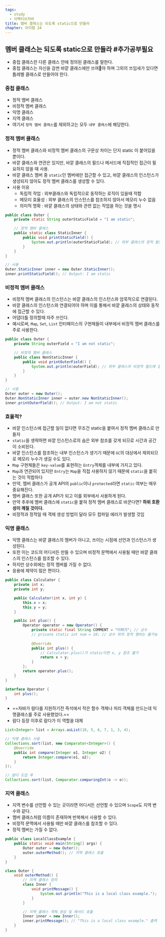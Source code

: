 ```yaml
---
tags:
  - study
  - 이펙티브자바
title: 멤버 클래스는 되도록 static으로 만들라
chapter: 아이템 24
---
```

## 멤버 클래스는 되도록 static으로 만들라 #추가공부필요 
- 중첩 클래스란 다른 클래스 안에 정의된 클래스를 말한다.
- 중첩 클래스는 자신을 감싼 바깥 클래스에만 쓰여야 하며 그외의 쓰임새가 있다면 톱레벨 클래스로 만들어야 한다.

### 중첩 클래스
- 정적 멤버 클래스 
- 비정적 멤버 클래스
- 익명 클래스
- 지역 클래스
- 여기서 `정적 멤버 클래스`를 제외하고는 모두 `내부 클래스`에 해당한다.

### 정적 멤버 클래스
- 정적 멤버 클래스와 비정적 멤버 클래스의 구문상 차이는 단지 static 이 붙어있을 뿐이다.
- 바깥 클래스와 연관은 있지만, 바깥 클래스의 필드나 메서드에 직접적인 접근이 필요하지 않을 때 사용.
- 바깥 클래스 멤버 중 `static`인 멤버에만 접근할 수 있고, 바깥 클래스의 인스턴스가 생성되지 않아도 정적 멤버 클래스를 생성할 수 있다.
- 사용 이유
	- 독립적 작업 : 외부클래스와 독립적으로 동작하는 로직이 있을때 적합
	- 메모리 효율성 : 외부 클래스의 인스턴스를 참조하지 않아서 메모리 누수 없음
	- 의미적 명확 : 바깥 클래스의 상태와 관련 없는 작업을 하는 것을 명시
```java
public class Outer {
    private static String outerStaticField = "I am static";

    // 정적 멤버 클래스
    public static class StaticInner {
        public void printStaticField() {
            System.out.println(outerStaticField); // 외부 클래스의 정적 필드에 접근 가능
        }
    }
}

// 사용
Outer.StaticInner inner = new Outer.StaticInner();
inner.printStaticField(); // Output: I am static
```
### 비정적 멤버 클래스
- 비정적 멤버 클래스의 인스턴스는 바깥 클래스의 인스턴스와 암묵적으로 연결된다.
- 바깥 클래스의 인스턴스와 연결되어야 하며 이를 통해서 바깥 클래스의 상태와 동작에 접근할 수 있다.
- 어댑더틀 정의할때 자주 쓰인다.
- 예시로써, `Map`, `Set`, `List` 인터페이스의 구현체들이 내부에서 비정적 멤버 클래스를 주로 사용한다.
```java
public class Outer {
    private String outerField = "I am not static";

    // 비정적 멤버 클래스
    public class NonStaticInner {
        public void printOuterField() {
            System.out.println(outerField); // 외부 클래스의 비정적 필드에 접근 가능
        }
    }
}

// 사용
Outer outer = new Outer();
Outer.NonStaticInner inner = outer.new NonStaticInner();
inner.printOuterField(); // Output: I am not static
```

### 효율적?
- 바깥 인스턴스에 접근할 일이 없다면 무조건 static을 붙여서 정적 멤버 클래스로 만들자
- `static`을 생략하면 바깥 인스턴스로의 숨은 외부 참조를 갖게 되므로 시간과 공간이 소비된다.
- 바깥 인스턴스를 참조하는 내부 인스턴스가 생기기 때문에 `GC`의 대상에서 제외되므로 메모리 누수가 생길 수도 있다.
- `Map` 구현체들은 `key-value`를 표현하는 `Entry`객체를 내부에 가지고 있다.
- `Map`과 연관되어 있지만 `Entry`는 `Map`을 직접 사용하지 않기 때문에 `static`을 붙히는 것이 적합하다
- 만약, 멤버 클래스가 공개 API의 `public`이나 `protected`라면 `static` 여부는 매우 중요해진다.
- 멤버 클래스 또한 공개 API가 되고 이를 외부에서 사용하게 된다.
- 만약 추후에 멤버 클래스에 `static`을 붙혀 정적 멤버 클래스로 바꾼다면? **하위 호환성이 깨질 것이다.**
- 비정적과 정적일 때 객체 생성 방법이 달라 모두 컴파일 에러가 발생할 것임

### 익명 클래스
- 익명 클래스는 바깥 클래스의 멤버가 아니고, 쓰이는 시점에 선언과 인스턴스가 생성된다.
- 또한 이는 코드의 어디서든 만들 수 있으며 비정적 문맥에서 사용될 때만 바깥 클래스의 인스턴스를 참조할 수 있다.
- 하지만 상수외에는 정적 멤버를 가질 수 없다.
- 응용에 제약이 많은 편이다.
```java
public class Calculator {
    private int x;
    private int y;

    public Calculator(int x, int y) {
        this.x = x;
        this.y = y;
    }

    public int plus() {
        Operator operator = new Operator() {
            private static final String COMMENT = "더하기"; // 상수
            // private static int num = 10; // 상수 외의 정적 멤버는 불가능
          
            @Override
            public int plus() {
                // Calculator.plus()가 static이면 x, y 참조 불가
                return x + y;
            }
        };
        return operator.plus();
    }
}

interface Operator {
    int plus();
}
```
- ==자바가 람다를 지원하기전 즉석에서 작은 함수 객체나 처리 객체를 만드는데 익명클래스를 주로 사용했었다.==
- 람다 등장 이후로 람다가 이 역할을 대체
```java
List<Integer> list = Arrays.asList(10, 5, 6, 7, 1, 3, 4);

// 익명 클래스 사용
Collections.sort(list, new Comparator<Integer>() {
    @Override
    public int compare(Integer o1, Integer o2) {
        return Integer.compare(o1, o2);
    }
});

// 람다 도입 후
Collections.sort(list, Comparator.comparingInt(o -> o));
```

### 지역 클래스
- 지역 변수를 선언할 수 있는 곳이라면 어디서든 선언할 수 있으며 `Scope`도 지역 변수와 같다.
- 멤버 클래스처럼 이름이 존재하며 반복해서 사용할 수 있다.
- 비정적 문맥에서 사용될 때만 바깥 클래스를 참조할 수 있다.
- 정적 멤버는 가질 수 없다.
```java
public class LocalClassExample {
    public static void main(String[] args) {
        Outer outer = new Outer();
        outer.outerMethod(); // 지역 클래스 호출
    }
}

class Outer {
    void outerMethod() {
        // 지역 클래스 정의
        class Inner {
            void printMessage() {
                System.out.println("This is a local class example.");
            }
        }

        // 지역 클래스 객체 생성 및 메서드 호출
        Inner inner = new Inner();
        inner.printMessage(); // "This is a local class example." 출력
    }
}
```
